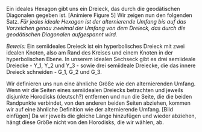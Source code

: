 Ein ideales Hexagon gibt uns ein Dreieck, das durch die geodätischen Diagonalen gegeben ist.
[Animiere Figure 5]
Wir zeigen nun den folgenden Satz.
*Für jedes ideale Hexagon ist der alternierende Umfang bis auf das Vorzeichen genau zweimal der Umfang von dem Dreieck,
das durch die geodätischen Diagonalen aufgespannt wird.*

_Beweis:_
Ein semiideales Dreieck ist ein hyperbolisches Dreieck mit zwei idealen Knoten, also am Rand des Kreises und einem
Knoten in der hyperbolischen Ebene. In unserem idealen Sechseck gibt es drei semiideale Dreiecke - Y_1, Y_2 und Y_3 -
sowie drei semiideale Dreiecke, die das innere Dreieck schneiden - G_1, G_2 und G_3.

Wir definieren uns nun eine ähnliche Größe wie den alternierenden Umfang. Wenn wir die Seiten eines semiidealen Dreiecks
betrachten und jeweils disjunkte Horodisks (deutsch?) entfernen und nun die Seite, die die beiden Randpunkte verbindet,
von den anderen beiden Seiten abziehen, kommen wir auf eine ähnliche Definition wie der alternierende Umfang.
[Bild einfügen]
Da wir jeweils die gleiche Länge hinzufügen und wieder abziehen, hängt diese Größe nicht von den Horodisks, die wir
wählen, ab.